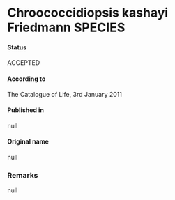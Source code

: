 # Chroococcidiopsis kashayi Friedmann SPECIES

#### Status
ACCEPTED

#### According to
The Catalogue of Life, 3rd January 2011

#### Published in
null

#### Original name
null

### Remarks
null